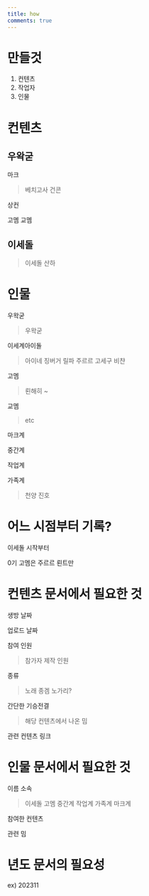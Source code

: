 ```yaml
---
title: how
comments: true
---
```


# 만들것

1. 컨텐츠
2. 작업자
3. 인물

# 컨텐츠

## 우왁굳

마크
> 베치고사
> 건콘

상컨

고멤
교멤

## 이세돌
> 이세돌 산하

# 인물

우왁굳
> 우왁굳
 
이세계아이돌
> 아이네 
> 징버거
> 릴파
> 주르르
> 고세구
> 비챤

고멤
>뢴해히 ~

교멤
> etc

마크계

중간계

작업계

가족계
>천양
>진호


# 어느 시점부터 기록?
이세돌 시작부터

0기 고멤은 주르르 뢴트만

# 컨텐츠 문서에서 필요한 것

생방 날짜

업로드 날짜

참여 인원
> 참가자
> 제작 인원


종류
> 노래 
> 종겜
> 노가리?

간단한 기승전결
> 해당 컨텐츠에서 나온 밈


관련 컨텐츠 링크

# 인물 문서에서 필요한 것

이름
소속
> 이세돌
> 고멤
> 중간계 
> 작업계
> 가족계
> 마크계

참여한 컨텐츠

관련 밈

# 년도 문서의 필요성

ex) 202311